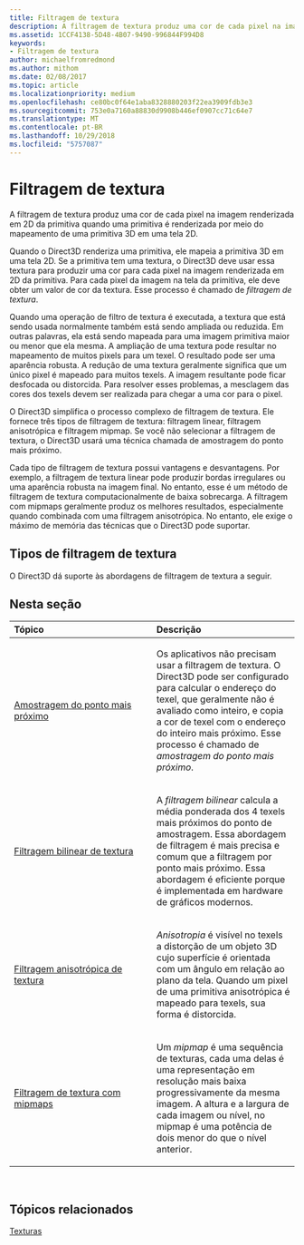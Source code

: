 ```yaml
---
title: Filtragem de textura
description: A filtragem de textura produz uma cor de cada pixel na imagem renderizada em 2D da primitiva quando uma primitiva é renderizada por meio do mapeamento de uma primitiva 3D em uma tela 2D.
ms.assetid: 1CCF4138-5D48-4B07-9490-996844F994D8
keywords:
- Filtragem de textura
author: michaelfromredmond
ms.author: mithom
ms.date: 02/08/2017
ms.topic: article
ms.localizationpriority: medium
ms.openlocfilehash: ce80bc0f64e1aba8328880203f22ea3909fdb3e3
ms.sourcegitcommit: 753e0a7160a88830d9908b446ef0907cc71c64e7
ms.translationtype: MT
ms.contentlocale: pt-BR
ms.lasthandoff: 10/29/2018
ms.locfileid: "5757087"
---
```

# <a name="texture-filtering"></a>Filtragem de textura


A filtragem de textura produz uma cor de cada pixel na imagem renderizada em 2D da primitiva quando uma primitiva é renderizada por meio do mapeamento de uma primitiva 3D em uma tela 2D.

Quando o Direct3D renderiza uma primitiva, ele mapeia a primitiva 3D em uma tela 2D. Se a primitiva tem uma textura, o Direct3D deve usar essa textura para produzir uma cor para cada pixel na imagem renderizada em 2D da primitiva. Para cada pixel da imagem na tela da primitiva, ele deve obter um valor de cor da textura. Esse processo é chamado de *filtragem de textura*.

Quando uma operação de filtro de textura é executada, a textura que está sendo usada normalmente também está sendo ampliada ou reduzida. Em outras palavras, ela está sendo mapeada para uma imagem primitiva maior ou menor que ela mesma. A ampliação de uma textura pode resultar no mapeamento de muitos pixels para um texel. O resultado pode ser uma aparência robusta. A redução de uma textura geralmente significa que um único pixel é mapeado para muitos texels. A imagem resultante pode ficar desfocada ou distorcida. Para resolver esses problemas, a mesclagem das cores dos texels devem ser realizada para chegar a uma cor para o pixel.

O Direct3D simplifica o processo complexo de filtragem de textura. Ele fornece três tipos de filtragem de textura: filtragem linear, filtragem anisotrópica e filtragem mipmap. Se você não selecionar a filtragem de textura, o Direct3D usará uma técnica chamada de amostragem do ponto mais próximo.

Cada tipo de filtragem de textura possui vantagens e desvantagens. Por exemplo, a filtragem de textura linear pode produzir bordas irregulares ou uma aparência robusta na imagem final. No entanto, esse é um método de filtragem de textura computacionalmente de baixa sobrecarga. A filtragem com mipmaps geralmente produz os melhores resultados, especialmente quando combinada com uma filtragem anisotrópica. No entanto, ele exige o máximo de memória das técnicas que o Direct3D pode suportar.

## <a name="span-idtypes-of-texture-filteringspanspan-idtypes-of-texture-filteringspanspan-idtypes-of-texture-filteringspantypes-of-texture-filtering"></a><span id="Types-of-texture-filtering"></span><span id="types-of-texture-filtering"></span><span id="TYPES-OF-TEXTURE-FILTERING"></span>Tipos de filtragem de textura


O Direct3D dá suporte às abordagens de filtragem de textura a seguir.

## <a name="span-idin-this-sectionspanin-this-section"></a><span id="in-this-section"></span>Nesta seção


<table>
<colgroup>
<col width="50%" />
<col width="50%" />
</colgroup>
<thead>
<tr class="header">
<th align="left">Tópico</th>
<th align="left">Descrição</th>
</tr>
</thead>
<tbody>
<tr class="odd">
<td align="left"><p><a href="nearest-point-sampling.md">Amostragem do ponto mais próximo</a></p></td>
<td align="left"><p>Os aplicativos não precisam usar a filtragem de textura. O Direct3D pode ser configurado para calcular o endereço do texel, que geralmente não é avaliado como inteiro, e copia a cor de texel com o endereço do inteiro mais próximo. Esse processo é chamado de <em>amostragem do ponto mais próximo</em>.</p></td>
</tr>
<tr class="even">
<td align="left"><p><a href="bilinear-texture-filtering.md">Filtragem bilinear de textura</a></p></td>
<td align="left"><p>A <em>filtragem bilinear</em> calcula a média ponderada dos 4 texels mais próximos do ponto de amostragem. Essa abordagem de filtragem é mais precisa e comum que a filtragem por ponto mais próximo. Essa abordagem é eficiente porque é implementada em hardware de gráficos modernos.</p></td>
</tr>
<tr class="odd">
<td align="left"><p><a href="anisotropic-texture-filtering.md">Filtragem anisotrópica de textura</a></p></td>
<td align="left"><p><em>Anisotropia</em> é visível no texels a distorção de um objeto 3D cujo superfície é orientada com um ângulo em relação ao plano da tela. Quando um pixel de uma primitiva anisotrópica é mapeado para texels, sua forma é distorcida.</p></td>
</tr>
<tr class="even">
<td align="left"><p><a href="texture-filtering-with-mipmaps.md">Filtragem de textura com mipmaps</a></p></td>
<td align="left"><p>Um <em>mipmap</em> é uma sequência de texturas, cada uma delas é uma representação em resolução mais baixa progressivamente da mesma imagem. A altura e a largura de cada imagem ou nível, no mipmap é uma potência de dois menor do que o nível anterior.</p></td>
</tr>
</tbody>
</table>

 

## <a name="span-idrelated-topicsspanrelated-topics"></a><span id="related-topics"></span>Tópicos relacionados


[Texturas](textures.md)

 

 




